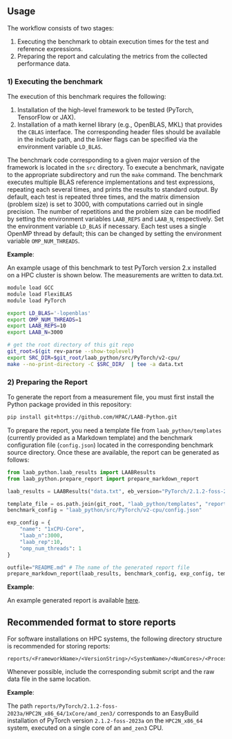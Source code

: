 ## Usage

The workflow consists of two stages:  
1. Executing the benchmark to obtain execution times for the test and reference expressions.  
2. Preparing the report and calculating the metrics from the collected performance data.  

### 1) Executing the benchmark

The execution of this benchmark requires the following:

1) Installation of the high-level framework to be tested (PyTorch, TensorFlow or JAX).
2) Installation of a math kernel library (e.g., OpenBLAS, MKL) that provides the `CBLAS` interface. The corresponding header files should be available in the include path, and the linker flags can be specified via the environment variable `LD_BLAS`.

The benchmark code corresponding to a given major version of the framework is located in the `src` directory. 
To execute a benchmark, navigate to the appropriate subdirectory and run the `make` command. The benchmark executes multiple BLAS reference implementations and test expressions, repeating each several times, and prints the results to standard output. By default, each test is repeated three times, and the matrix dimension (problem size) is set to 3000, with computations carried out in single precision. The number of repetitions and the problem size can be modified by setting the environment variables `LAAB_REPS` and `LAAB_N`, respectively. Set the environment variable `LD_BLAS` if necessary. Each test uses a single OpenMP thread by default; this can be changed by setting the environment variable `OMP_NUM_THREADS`.

**Example**:

An example usage of this benchmark to test PyTorch version 2.x installed on a HPC cluster is shown below. The measurements are written to data.txt.

```bash
module load GCC 
module load FlexiBLAS
module load PyTorch

export LD_BLAS='-lopenblas'
export OMP_NUM_THREADS=1
export LAAB_REPS=10
export LAAB_N=3000

# get the root directory of this git repo
git_root=$(git rev-parse --show-toplevel)
export SRC_DIR=$git_root/laab_python/src/PyTorch/v2-cpu/
make --no-print-directory -C $SRC_DIR/  | tee -a data.txt
```

### 2) Preparing the Report

To generate the report from a measurement file, you must first install the Python package provided in this repository:

```bash
pip install git+https://github.com/HPAC/LAAB-Python.git
```
To prepare the report, you need a template file from `laab_python/templates` (currently provided as a Markdown template) and the benchmark configuration file (`config.json`) located in the corresponding benchmark source directory. Once these are available, the report can be generated as follows:

```python
from laab_python.laab_results import LAABResults
from laab_python.prepare_report import prepare_markdown_report

laab_results = LAABResults("data.txt", eb_version="PyTorch/2.1.2-foss-2023a", system="HPC2N_x86_64")

template_file = os.path.join(git_root, "laab_python/templates", "report_template.md")
benchmark_config = "laab_python/src/PyTorch/v2-cpu/config.json"

exp_config = {
    "name": "1xCPU-Core",
    "laab_n":3000,
    "laab_rep":10,
    "omp_num_threads": 1  
}

outfile="README.md" # The name of the generated report file
prepare_markdown_report(laab_results, benchmark_config, exp_config, template_file, outfile)
```

**Example**:

An example generated report is available [here](PyTorch/2.1.2-foss-2023a/HPC2N_x86_64/1xCore/amd_zen3/README.md).

## Recommended format to store reports

For software installations on HPC systems, the following directory structure is recommended for storing reports:

```
reports/<FrameworkName>/<VersionString>/<SystemName>/<NumCores>/<Processor>/
```

Whenever possible, include the corresponding submit script and the raw data file in the same location.

**Example**:

The path `reports/PyTorch/2.1.2-foss-2023a/HPC2N_x86_64/1xCore/amd_zen3/` corresponds to an EasyBuild installation of PyTorch version `2.1.2-foss-2023a` on the `HPC2N_x86_64` system, executed on a single core of an `amd_zen3` CPU.

